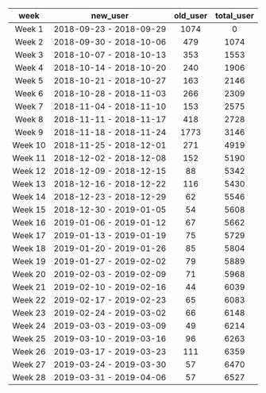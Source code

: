 |<center>week</center>|<center>new_user</center>|<center>old_user</center>|<center>total_user</center>|
|:------:|:-----------------------:|:--------:|:--------:|
|<center>Week 1</center>|<center>2018-09-23 - 2018-09-29</center>|<center>1074</center>|<center>0</center>|<center>1074</center>|
|<center>Week 2</center>|<center>2018-09-30 - 2018-10-06</center>|<center>479</center>|<center>1074</center>|<center>1553</center>|
|<center>Week 3</center>|<center>2018-10-07 - 2018-10-13</center>|<center>353</center>|<center>1553</center>|<center>1906</center>|
|<center>Week 4</center>|<center>2018-10-14 - 2018-10-20</center>|<center>240</center>|<center>1906</center>|<center>2146</center>|
|<center>Week 5</center>|<center>2018-10-21 - 2018-10-27</center>|<center>163</center>|<center>2146</center>|<center>2309</center>|
|<center>Week 6</center>|<center>2018-10-28 - 2018-11-03</center>|<center>266</center>|<center>2309</center>|<center>2575</center>|
|<center>Week 7</center>|<center>2018-11-04 - 2018-11-10</center>|<center>153</center>|<center>2575</center>|<center>2728</center>|
|<center>Week 8</center>|<center>2018-11-11 - 2018-11-17</center>|<center>418</center>|<center>2728</center>|<center>3146</center>|
|<center>Week 9</center>|<center>2018-11-18 - 2018-11-24</center>|<center>1773</center>|<center>3146</center>|<center>4919</center>|
|<center>Week 10</center>|<center>2018-11-25 - 2018-12-01</center>|<center>271</center>|<center>4919</center>|<center>5190</center>|
|<center>Week 11</center>|<center>2018-12-02 - 2018-12-08</center>|<center>152</center>|<center>5190</center>|<center>5342</center>|
|<center>Week 12</center>|<center>2018-12-09 - 2018-12-15</center>|<center>88</center>|<center>5342</center>|<center>5430</center>|
|<center>Week 13</center>|<center>2018-12-16 - 2018-12-22</center>|<center>116</center>|<center>5430</center>|<center>5546</center>|
|<center>Week 14</center>|<center>2018-12-23 - 2018-12-29</center>|<center>62</center>|<center>5546</center>|<center>5608</center>|
|<center>Week 15</center>|<center>2018-12-30 - 2019-01-05</center>|<center>54</center>|<center>5608</center>|<center>5662</center>|
|<center>Week 16</center>|<center>2019-01-06 - 2019-01-12</center>|<center>67</center>|<center>5662</center>|<center>5729</center>|
|<center>Week 17</center>|<center>2019-01-13 - 2019-01-19</center>|<center>75</center>|<center>5729</center>|<center>5804</center>|
|<center>Week 18</center>|<center>2019-01-20 - 2019-01-26</center>|<center>85</center>|<center>5804</center>|<center>5889</center>|
|<center>Week 19</center>|<center>2019-01-27 - 2019-02-02</center>|<center>79</center>|<center>5889</center>|<center>5968</center>|
|<center>Week 20</center>|<center>2019-02-03 - 2019-02-09</center>|<center>71</center>|<center>5968</center>|<center>6039</center>|
|<center>Week 21</center>|<center>2019-02-10 - 2019-02-16</center>|<center>44</center>|<center>6039</center>|<center>6083</center>|
|<center>Week 22</center>|<center>2019-02-17 - 2019-02-23</center>|<center>65</center>|<center>6083</center>|<center>6148</center>|
|<center>Week 23</center>|<center>2019-02-24 - 2019-03-02</center>|<center>66</center>|<center>6148</center>|<center>6214</center>|
|<center>Week 24</center>|<center>2019-03-03 - 2019-03-09</center>|<center>49</center>|<center>6214</center>|<center>6263</center>|
|<center>Week 25</center>|<center>2019-03-10 - 2019-03-16</center>|<center>96</center>|<center>6263</center>|<center>6359</center>|
|<center>Week 26</center>|<center>2019-03-17 - 2019-03-23</center>|<center>111</center>|<center>6359</center>|<center>6470</center>|
|<center>Week 27</center>|<center>2019-03-24 - 2019-03-30</center>|<center>57</center>|<center>6470</center>|<center>6527</center>|
|<center>Week 28</center>|<center>2019-03-31 - 2019-04-06</center>|<center>57</center>|<center>6527</center>|<center>6584</center>| 
